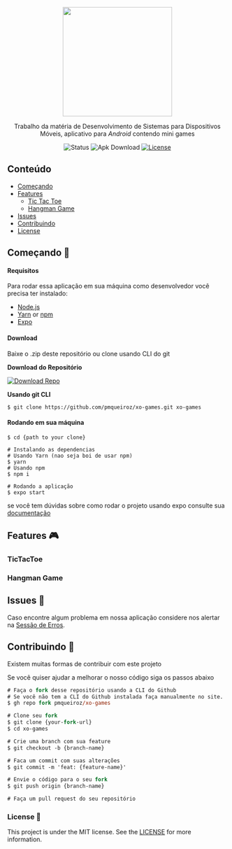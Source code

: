 <div align="center">

<img width="250px" align="center" src="https://raw.githubusercontent.com/pmqueiroz/dsdm-trab/master/.github/logo.svg"></img>

<p align="center">
    Trabalho da matéria de Desenvolvimento de Sistemas para Dispositivos Móveis, aplicativo para <i>Android</i> contendo mini games 
</p>

![Status][status-badge]
![Apk Download][proffy-apk-badge]
[![License][license-badge]][license-url]

</div>

## Conteúdo
* [Começando](#Começando-)
* [Features](#Features-)
    * [Tic Tac Toe](#TicTacToe)
    * [Hangman Game](#Hangman-Game)
* [Issues](#Issues-)
* [Contribuindo](#Contribuindo-)
* [License](#License-)
## Começando 🚀
#### Requisitos

Para rodar essa aplicação em sua máquina como desenvolvedor você precisa ter instalado:
* [Node.js][node-url]
* [Yarn][yarn-url] or [npm][npm-url]
* [Expo][expo-url]

#### Download

Baixe o .zip deste repositório ou clone usando CLI do git

**Download do Repositório**

[![Download Repo][download-button]][download-url]

**Usando git CLI**
```shell
$ git clone https://github.com/pmqueiroz/xo-games.git xo-games
```
#### Rodando em sua máquina

```shell
$ cd {path to your clone}

# Instalando as dependencias
# Usando Yarn (nao seja boi de usar npm)
$ yarn
# Usando npm
$ npm i

# Rodando a aplicação
$ expo start
```
se você tem dúvidas sobre como rodar o projeto usando expo consulte sua [documentação](https://docs.expo.io)

## Features 🎮
### TicTacToe
### Hangman Game
## Issues 🐛
Caso encontre algum problema em nossa aplicação considere nos alertar na [Sessão de Erros][issues-url].
## Contribuindo 🤝
Existem muitas formas de contribuir com este projeto

Se você quiser ajudar a melhorar o nosso código siga os passos abaixo

```ps
# Faça o fork desse repositório usando a CLI do Github
# Se você não tem a CLI do Github instalada faça manualmente no site.
$ gh repo fork pmqueiroz/xo-games

# Clone seu fork
$ git clone {your-fork-url}
$ cd xo-games

# Crie uma branch com sua feature
$ git checkout -b {branch-name}

# Faca um commit com suas alterações
$ git commit -m 'feat: {feature-name}'

# Envie o código para o seu fork
$ git push origin {branch-name}

# Faça um pull request do seu repositório
```

### License 📝
This project is under the MIT license. See the [LICENSE][license-url] for more information.

[status-badge]: https://img.shields.io/badge/status-building-important?logo=tool
[proffy-apk-badge]: https://img.shields.io/badge/Apk-download-important?logo=android&color=%233575F8
[license-badge]: https://img.shields.io/github/license/pmqueiroz/xo-games?color=%233575F8
[license-url]: https://github.com/pmqueiroz/xo-games/blob/master/LICENSE
[issues-url]: https://github.com/pmqueiroz/xo-games/issues
[download-button]: https://github-readme-perks.vercel.app/api/button?content=Baixar%20Repo&link=https://github.com/pmqueiroz/xo-games/archive/master.zip&logo=github&bgColor=%233575F8
[download-url]: https://github.com/pmqueiroz/xo-games/archive/master.zip
[node-url]: https://nodejs.org/en
[yarn-url]: https://classic.yarnpkg.com/
[npm-url]:  https://www.npmjs.com/
[expo-url]: https://expo.io/
